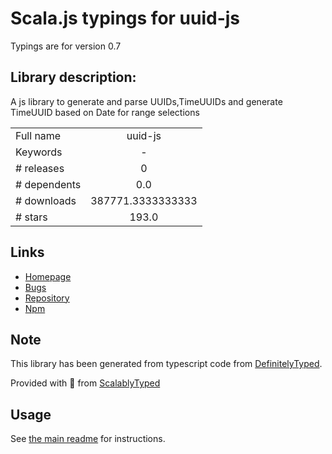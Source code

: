 
# Scala.js typings for uuid-js

Typings are for version 0.7

## Library description:
A js library to generate and parse UUIDs,TimeUUIDs and generate TimeUUID based on Date for range selections

|                    |                 |
| ------------------ | :-------------: |
| Full name          | uuid-js |
| Keywords           | - |
| # releases         | 0 |
| # dependents       | 0.0 |
| # downloads        | 387771.3333333333 |
| # stars            | 193.0 |

## Links
- [Homepage](http://github.com/pnegri/uuid-js)
- [Bugs](https://github.com/pnegri/uuid-js/issues)
- [Repository](https://github.com/pnegri/uuid-js)
- [Npm](https://www.npmjs.com/package/uuid-js)
    


## Note
This library has been generated from typescript code from [DefinitelyTyped](https://definitelytyped.org).

Provided with :purple_heart: from [ScalablyTyped](https://github.com/oyvindberg/ScalablyTyped)

## Usage
See [the main readme](../../readme.md) for instructions.


